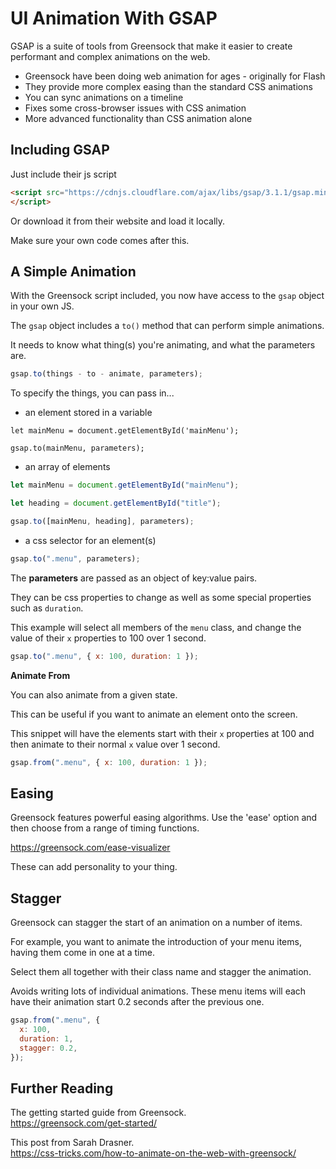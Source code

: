 # UI Animation With GSAP

GSAP is a suite of tools from Greensock that make it easier to create performant and complex animations on the web.

- Greensock have been doing web animation for ages - originally for Flash
- They provide more complex easing than the standard CSS animations
- You can sync animations on a timeline
- Fixes some cross-browser issues with CSS animation
- More advanced functionality than CSS animation alone

## Including GSAP

Just include their js script

```HTML
<script src="https://cdnjs.cloudflare.com/ajax/libs/gsap/3.1.1/gsap.min.js">
</script>
```

Or download it from their website and load it locally.

Make sure your own code comes after this.

## A Simple Animation

With the Greensock script included, you now have access to the `gsap` object in your own JS.

The `gsap` object includes a `to()` method that can perform simple animations.

It needs to know what thing(s) you're animating, and what the parameters are.

```js
gsap.to(things - to - animate, parameters);
```

To specify the things, you can pass in...

- an element stored in a variable

```JS
let mainMenu = document.getElementById('mainMenu');

gsap.to(mainMenu, parameters);
```

- an array of elements

```js
let mainMenu = document.getElementById("mainMenu");

let heading = document.getElementById("title");

gsap.to([mainMenu, heading], parameters);
```

- a css selector for an element(s)

```js
gsap.to(".menu", parameters);
```

The **parameters** are passed as an object of key:value pairs.

They can be css properties to change as well as some special properties such as `duration`.

This example will select all members of the `menu` class, and change the value of their `x` properties to 100 over 1 second.

```js
gsap.to(".menu", { x: 100, duration: 1 });
```

**Animate From**

You can also animate from a given state.

This can be useful if you want to animate an element onto the screen.

This snippet will have the elements start with their `x` properties at 100 and then animate to their normal `x` value over 1 second.

```js
gsap.from(".menu", { x: 100, duration: 1 });
```

## Easing

Greensock features powerful easing algorithms. Use the 'ease' option and then choose from a range of timing functions.

<https://greensock.com/ease-visualizer>

These can add personality to your thing.

## Stagger

Greensock can stagger the start of an animation on a number of items.

For example, you want to animate the introduction of your menu items, having them come in one at a time.

Select them all together with their class name and stagger the animation.

Avoids writing lots of individual animations. These menu items will each have their animation start 0.2 seconds after the previous one.

```js
gsap.from(".menu", {
  x: 100,
  duration: 1,
  stagger: 0.2,
});
```

## Further Reading

The getting started guide from Greensock.  
<https://greensock.com/get-started/>

This post from Sarah Drasner.  
<https://css-tricks.com/how-to-animate-on-the-web-with-greensock/>
